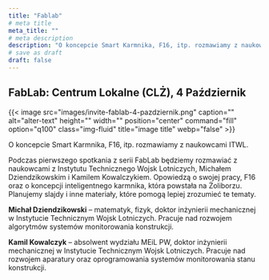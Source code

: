 ```yaml
---
title: "Fablab"
# meta title
meta_title: ""
# meta description
description: "O koncepcie Smart Karmnika, F16, itp. rozmawiamy z naukowcami ITWL."
# save as draft
draft: false
---
```

## FabLab: Centrum Lokalne (CLŻ), 4 Październik

{{< image src="images/invite-fablab-4-pazdziernik.png" caption="" alt="alter-text" height="" width="" position="center" command="fill" option="q100" class="img-fluid" title="image title"  webp="false" >}}

O koncepcie Smart Karmnika, F16, itp. rozmawiamy z naukowcami ITWL.

Podczas pierwszego spotkania z serii FabLab będziemy rozmawiać z naukowcami z Instytutu Technicznego Wojsk Lotniczych, Michałem Dziendzikowskim i Kamilem Kowalczykiem. Opowiedzą o swojej pracy, F16 oraz o koncepcji inteligentnego karmnika, która powstała na Żoliborzu. Planujemy slajdy i inne materiały, które pomogą lepiej zrozumieć te tematy.

**Michał Dziendzikowski** – matematyk, fizyk, doktor inżynierii mechanicznej w Instytucie Technicznym Wojsk Lotniczych. Pracuje nad rozwojem algorytmów systemów monitorowania konstrukcji.

**Kamil Kowalczyk** – absolwent wydziału MEiL PW, doktor inżynierii mechanicznej w Instytucie Technicznym Wojsk Lotniczych. Pracuje nad rozwojem aparatury oraz oprogramowania systemów monitorowania stanu konstrukcji.
